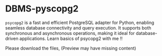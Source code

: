 # DBMS-pyscopg2
`psycopg2` is a fast and efficient PostgreSQL adapter for Python, enabling seamless database connectivity and query execution. It supports both synchronous and asynchronous operations, making it ideal for database-driven applications. Learn basics of psycopg2 with me !!

Please download the files, (Preview may have missing content)
